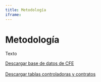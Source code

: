 ```yaml
---
title: Metodología
iframe:
---
```


# Metodología

Texto
<div class="text-center">
  <a class="btn btn-secondary" href="https://poderlatam.org/wp-content/uploads/2024/04/CFEdatos.xlsx" download>Descargar base de datos de CFE</a>
</div>
<br>
<div class="text-center">
  <a class="btn btn-secondary" href="https://poderlatam.org/wp-content/uploads/2024/04/tablas_controladoras-y-top-contratos.xlsx" download>Descargar tablas controladoras y contratos</a>
</div>
